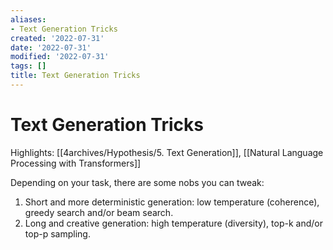 ```yaml
---
aliases:
- Text Generation Tricks
created: '2022-07-31'
date: '2022-07-31'
modified: '2022-07-31'
tags: []
title: Text Generation Tricks
---
```


# Text Generation Tricks

Highlights: [[4archives/Hypothesis/5. Text Generation]], [[Natural Language Processing with Transformers]]

Depending on your task, there are some nobs you can tweak:

1. Short and more deterministic generation: low temperature (coherence), greedy search and/or beam search.
2. Long and creative generation: high temperature (diversity), top-k and/or top-p sampling.